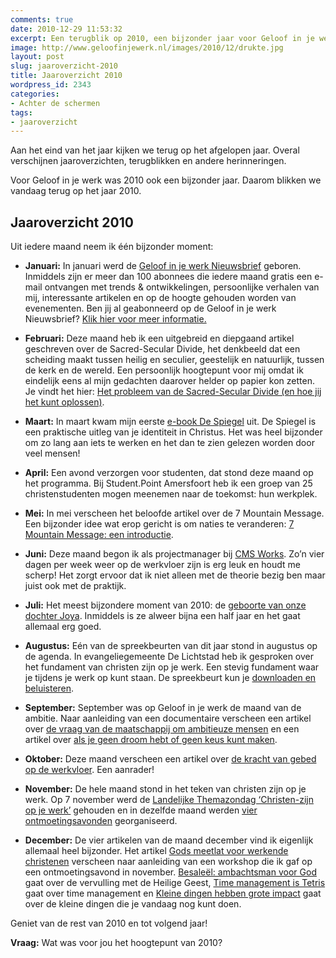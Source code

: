 ```yaml
---
comments: true
date: 2010-12-29 11:53:32
excerpt: Een terugblik op 2010, een bijzonder jaar voor Geloof in je werk.
image: http://www.geloofinjewerk.nl/images/2010/12/drukte.jpg
layout: post
slug: jaaroverzicht-2010
title: Jaaroverzicht 2010
wordpress_id: 2343
categories:
- Achter de schermen
tags:
- jaaroverzicht
---
```


Aan het eind van het jaar kijken we terug op het afgelopen jaar. Overal verschijnen jaaroverzichten, terugblikken en andere herinneringen.

Voor Geloof in je werk was 2010 ook een bijzonder jaar. Daarom blikken we vandaag terug op het jaar 2010.





## Jaaroverzicht 2010


Uit iedere maand neem ik één bijzonder moment:



	
  * **Januari:** In januari werd de [Geloof in je werk Nieuwsbrief](http://www.geloofinjewerk.nl/nieuwsbrief/) geboren. Inmiddels zijn er meer dan 100 abonnees die iedere maand gratis een e-mail ontvangen met trends & ontwikkelingen, persoonlijke verhalen van mij, interessante artikelen en op de hoogte gehouden worden van evenementen. Ben jij al geabonneerd op de Geloof in je werk Nieuwsbrief? [Klik hier voor meer informatie.](http://www.geloofinjewerk.nl/nieuwsbrief/)

	
  * **Februari:** Deze maand heb ik een uitgebreid en diepgaand artikel geschreven over de Sacred-Secular Divide, het denkbeeld dat een scheiding maakt tussen heilig en seculier, geestelijk en natuurlijk, tussen de kerk en de wereld. Een persoonlijk hoogtepunt voor mij omdat ik eindelijk eens al mijn gedachten daarover helder op papier kon zetten. Je vindt het hier: [Het probleem van de Sacred-Secular Divide (en hoe jij het kunt oplossen)](http://www.geloofinjewerk.nl/2010/02/01/sacred-secular-divide/).

	
  * **Maart:** In maart kwam mijn eerste [e-book De Spiegel](http://www.geloofinjewerk.nl/despiegel/) uit. De Spiegel is een praktische uitleg van je identiteit in Christus. Het was heel bijzonder om zo lang aan iets te werken en het dan te zien gelezen worden door veel mensen!

	
  * **April:** Een avond verzorgen voor studenten, dat stond deze maand op het programma. Bij Student.Point Amersfoort heb ik een groep van 25 christenstudenten mogen meenemen naar de toekomst: hun werkplek.

	
  * **Mei:** In mei verscheen het beloofde artikel over de 7 Mountain Message. Een bijzonder idee wat erop gericht is om naties te veranderen: [7 Mountain Message: een introductie](http://www.geloofinjewerk.nl/2010/05/06/7-mountain-message-een-introductie/).

	
  * **Juni:** Deze maand begon ik als projectmanager bij [CMS Works](http://www.cmsworks.nl/). Zo’n vier dagen per week weer op de werkvloer zijn is erg leuk en houdt me scherp! Het zorgt ervoor dat ik niet alleen met de theorie bezig ben maar juist ook met de praktijk.

	
  * **Juli:** Het meest bijzondere moment van 2010: de [geboorte van onze dochter Joya](http://www.geloofinjewerk.nl/2010/07/07/geboren-joya/). Inmiddels is ze alweer bijna een half jaar en het gaat allemaal erg goed.

	
  * **Augustus:** Eén van de spreekbeurten van dit jaar stond in augustus op de agenda. In evangeliegemeente De Lichtstad heb ik gesproken over het fundament van christen zijn op je werk. Een stevig fundament waar je tijdens je werk op kunt staan. De spreekbeurt kun je [downloaden en beluisteren](http://www.geloofinjewerk.nl/files/2010/12/Fundament-van-christen-zijn-op-je-werk-Leon-de-Rijke.mp3).

	
  * **September:** September was op Geloof in je werk de maand van de ambitie. Naar aanleiding van een documentaire verscheen een artikel over [de vraag van de maatschappij om ambitieuze mensen](http://www.geloofinjewerk.nl/2010/09/01/ambitie-the-sky-is-the-limit/) en een artikel over [als je geen droom hebt of geen keus kunt maken](http://www.geloofinjewerk.nl/2010/09/08/ambitie-wat-als-je-geen-droom-hebt/).

	
  * **Oktober:** Deze maand verscheen een artikel over [de kracht van gebed op de werkvloer](http://www.geloofinjewerk.nl/2010/10/27/kracht-gebed-werkvloer/). Een aanrader!

	
  * **November:** De hele maand stond in het teken van christen zijn op je werk. Op 7 november werd de [Landelijke Themazondag ‘Christen-zijn op je werk’](http://www.geloofinjewerk.nl/2010/09/22/6-redenen-themazondag/) gehouden en in dezelfde maand werden [vier ontmoetingsavonden](http://www.geloofinjewerk.nl/2010/10/06/6-redenen-ontmoetingsavond/) georganiseerd.

	
  * **December:** De vier artikelen van de maand december vind ik eigenlijk allemaal heel bijzonder. Het artikel [Gods meetlat voor werkende christenen](http://www.geloofinjewerk.nl/2010/12/01/gods-meetlat/) verscheen naar aanleiding van een workshop die ik gaf op een ontmoetingsavond in november. [Besaleël: ambachtsman voor God](http://www.geloofinjewerk.nl/2010/12/08/besaleel-ambachtsman/) gaat over de vervulling met de Heilige Geest, [Time management is Tetris](http://www.geloofinjewerk.nl/2010/12/15/time-management-tetris/) gaat over time management en [Kleine dingen hebben grote impact](http://www.geloofinjewerk.nl/2010/12/22/kleine-dingen-grote-impact/) gaat over de kleine dingen die je vandaag nog kunt doen.



Geniet van de rest van 2010 en tot volgend jaar!

**Vraag:** Wat was voor jou het hoogtepunt van 2010?
